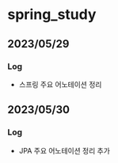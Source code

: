 # spring_study
## 2023/05/29
### Log
- 스프링 주요 어노테이션 정리


## 2023/05/30
### Log
- JPA 주요 어노테이션 정리 추가

